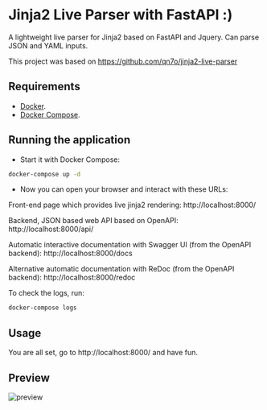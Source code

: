 # Jinja2 Live Parser with FastAPI :)

A lightweight live parser for Jinja2 based on FastAPI and Jquery.
Can parse JSON and YAML inputs.

This project was based on https://github.com/qn7o/jinja2-live-parser

## Requirements

* [Docker](https://www.docker.com/).
* [Docker Compose](https://docs.docker.com/compose/install/).

## Running the application

* Start it with Docker Compose:

```bash
docker-compose up -d
```

* Now you can open your browser and interact with these URLs:

Front-end page which provides live jinja2 rendering: http://localhost:8000/

Backend, JSON based web API based on OpenAPI: http://localhost:8000/api/

Automatic interactive documentation with Swagger UI (from the OpenAPI backend): http://localhost:8000/docs

Alternative automatic documentation with ReDoc (from the OpenAPI backend): http://localhost:8000/redoc

To check the logs, run:

```bash
docker-compose logs
```

## Usage

You are all set, go to http://localhost:8000/ and have fun.

## Preview

![preview](https://i.imgur.com/JD5mJ9x.png)
